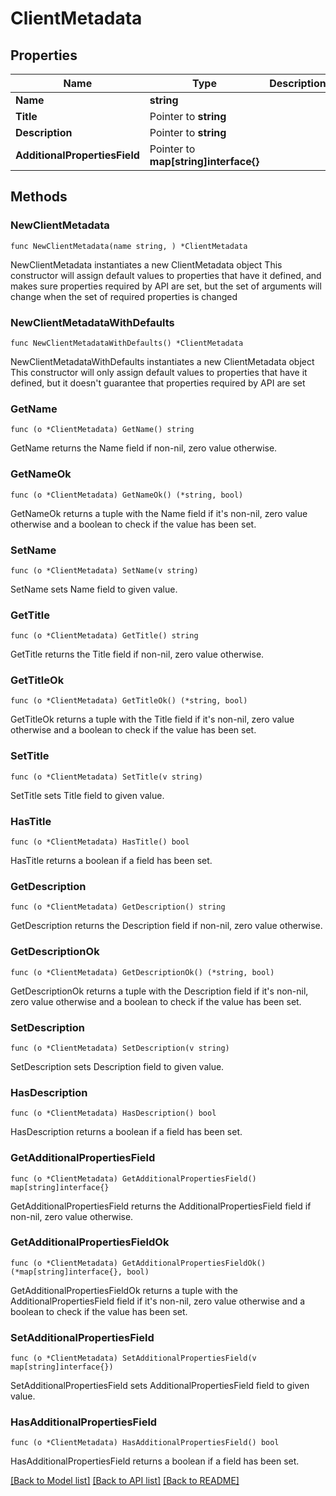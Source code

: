 # ClientMetadata

## Properties

Name | Type | Description | Notes
------------ | ------------- | ------------- | -------------
**Name** | **string** |  | 
**Title** | Pointer to **string** |  | [optional] 
**Description** | Pointer to **string** |  | [optional] 
**AdditionalPropertiesField** | Pointer to **map[string]interface{}** |  | [optional] 

## Methods

### NewClientMetadata

`func NewClientMetadata(name string, ) *ClientMetadata`

NewClientMetadata instantiates a new ClientMetadata object
This constructor will assign default values to properties that have it defined,
and makes sure properties required by API are set, but the set of arguments
will change when the set of required properties is changed

### NewClientMetadataWithDefaults

`func NewClientMetadataWithDefaults() *ClientMetadata`

NewClientMetadataWithDefaults instantiates a new ClientMetadata object
This constructor will only assign default values to properties that have it defined,
but it doesn't guarantee that properties required by API are set

### GetName

`func (o *ClientMetadata) GetName() string`

GetName returns the Name field if non-nil, zero value otherwise.

### GetNameOk

`func (o *ClientMetadata) GetNameOk() (*string, bool)`

GetNameOk returns a tuple with the Name field if it's non-nil, zero value otherwise
and a boolean to check if the value has been set.

### SetName

`func (o *ClientMetadata) SetName(v string)`

SetName sets Name field to given value.


### GetTitle

`func (o *ClientMetadata) GetTitle() string`

GetTitle returns the Title field if non-nil, zero value otherwise.

### GetTitleOk

`func (o *ClientMetadata) GetTitleOk() (*string, bool)`

GetTitleOk returns a tuple with the Title field if it's non-nil, zero value otherwise
and a boolean to check if the value has been set.

### SetTitle

`func (o *ClientMetadata) SetTitle(v string)`

SetTitle sets Title field to given value.

### HasTitle

`func (o *ClientMetadata) HasTitle() bool`

HasTitle returns a boolean if a field has been set.

### GetDescription

`func (o *ClientMetadata) GetDescription() string`

GetDescription returns the Description field if non-nil, zero value otherwise.

### GetDescriptionOk

`func (o *ClientMetadata) GetDescriptionOk() (*string, bool)`

GetDescriptionOk returns a tuple with the Description field if it's non-nil, zero value otherwise
and a boolean to check if the value has been set.

### SetDescription

`func (o *ClientMetadata) SetDescription(v string)`

SetDescription sets Description field to given value.

### HasDescription

`func (o *ClientMetadata) HasDescription() bool`

HasDescription returns a boolean if a field has been set.

### GetAdditionalPropertiesField

`func (o *ClientMetadata) GetAdditionalPropertiesField() map[string]interface{}`

GetAdditionalPropertiesField returns the AdditionalPropertiesField field if non-nil, zero value otherwise.

### GetAdditionalPropertiesFieldOk

`func (o *ClientMetadata) GetAdditionalPropertiesFieldOk() (*map[string]interface{}, bool)`

GetAdditionalPropertiesFieldOk returns a tuple with the AdditionalPropertiesField field if it's non-nil, zero value otherwise
and a boolean to check if the value has been set.

### SetAdditionalPropertiesField

`func (o *ClientMetadata) SetAdditionalPropertiesField(v map[string]interface{})`

SetAdditionalPropertiesField sets AdditionalPropertiesField field to given value.

### HasAdditionalPropertiesField

`func (o *ClientMetadata) HasAdditionalPropertiesField() bool`

HasAdditionalPropertiesField returns a boolean if a field has been set.


[[Back to Model list]](../README.md#documentation-for-models) [[Back to API list]](../README.md#documentation-for-api-endpoints) [[Back to README]](../README.md)


